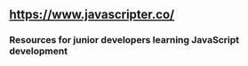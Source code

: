 ## https://www.javascripter.co/
### Resources for junior developers learning JavaScript development
